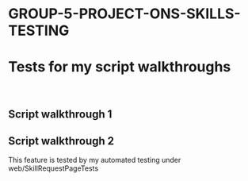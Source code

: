# GROUP-5-PROJECT-ONS-SKILLS-TESTING

<h1>Tests for my script walkthroughs</h1>
<br>
<h2>Script walkthrough 1</h2>

<h2>Script walkthrough 2</h2>
<p>This feature is tested by my automated testing under web/SkillRequestPageTests</p>